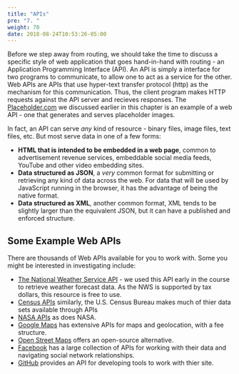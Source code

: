 ```yaml
---
title: "APIs"
pre: "7. "
weight: 70
date: 2018-08-24T10:53:26-05:00
---
```


Before we step away from routing, we should take the time to discuss a specific style of web application that goes hand-in-hand with routing - an Application Programming Interface (API).  An API is simply a interface for two programs to communicate, to allow one to act as a service for the other.  Web APIs are APIs that use hyper-text transfer protocol (http) as the mechanism for this communication.  Thus, the client program makes HTTP requests against the API server and recieves responses.  The [Placeholder.com](https://placeholder.com/) we discussed earlier in this chapter is an example of a web API - one that generates and serves placeholder images.

In fact, an API can serve _any_ kind of resource - binary files, image files, text files, etc.  But most serve data in one of a few forms:

* **HTML that is intended to be embedded in a web page**, common to advertisement revenue services, embeddable social media feeds, YouTube and other video embedding sites.
* **Data structured as JSON**, a _very_ common format for submitting or retrieving any kind of data across the web. For data that will be used by JavaScript running in the browser, it has the advantage of being the native format.
* **Data structured as XML**, another common format, XML tends to be slightly larger than the equivalent JSON, but it can have a published and enforced structure.

## Some Example Web APIs

There are thousands of Web APIs available for you to work with.  Some you might be interested in investigating include:
* [The National Weather Service API](https://www.weather.gov/documentation/services-web-api) - we used this API early in the course to retrieve weather forecast data. As the NWS is supported by tax dollars, this resource is free to use.
* [Census APIs](https://www.census.gov/data/developers/data-sets.html) similarly, the U.S. Census Bureau makes much of thier data sets available through APIs
* [NASA APIs](https://api.nasa.gov/) as does NASA.
* [Google Maps](https://developers.google.com/maps/documentation) has extensive APIs for maps and geolocation, with a fee structure.
* [Open Street Maps](https://wiki.openstreetmap.org/wiki/API) offers an open-source alternative.
* [Facebook](https://developers.facebook.com/docs/apis-and-sdks/) has a large collection of APIs for working with their data and navigating social network relationships.
* [GitHub](https://developer.github.com/v3/) provides an API for developing tools to work with thier site.
